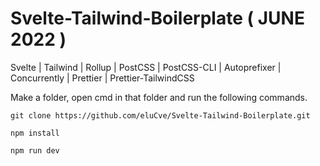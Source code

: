 # Svelte-Tailwind-Boilerplate ( JUNE 2022 )
Svelte | Tailwind | Rollup | PostCSS | PostCSS-CLI | Autoprefixer | Concurrently | Prettier | Prettier-TailwindCSS

Make a folder, open cmd in that folder and run the following commands.

``` git clone https://github.com/eluCve/Svelte-Tailwind-Boilerplate.git ```

``` npm install ```

``` npm run dev ```
